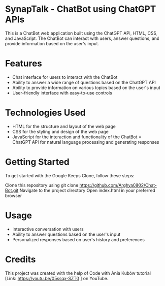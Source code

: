 # SynapTalk - ChatBot using ChatGPT APIs
This is a ChatBot web application built using the ChatGPT API, HTML, CSS, and JavaScript. The ChatBot can interact with users, answer questions, and provide information based on the user's input.

# Features
- Chat interface for users to interact with the ChatBot
- Ability to answer a wide range of questions based on the ChatGPT API
- Ability to provide information on various topics based on the user's input
- User-friendly interface with easy-to-use controls

# Technologies Used
- HTML for the structure and layout of the web page
- CSS for the styling and design of the web page
- JavaScript for the interaction and functionality of the ChatBot
= ChatGPT API for natural language processing and generating responses

# Getting Started
To get started with the Google Keeps Clone, follow these steps:

Clone this repository using git clone https://github.com/Arghya0802/Chat-Bot.git
Navigate to the project directory
Open index.html in your preferred browser

# Usage
- Interactive conversation with users
- Ability to answer questions based on the user's input
- Personalized responses based on user's history and preferences

# Credits
This project was created with the help of Code with Ania Kubów tutorial [Link: https://youtu.be/05ssqx-SZT0 ] on YouTube.
